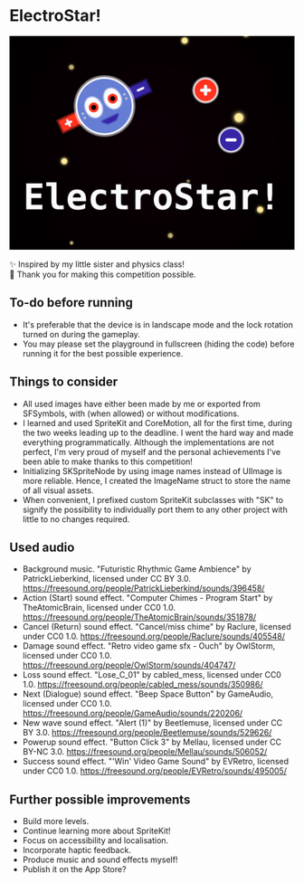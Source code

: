 # ElectroStar!

<img src="/ElectroStar!.playgroundbook/Contents/PrivateResources/Icon.png">

✨ Inspired by my little sister and physics class!  
🙏 Thank you for making this competition possible.

## To-do before running
- It's preferable that the device is in landscape mode and the lock rotation turned on during the gameplay.
- You may please set the playground in fullscreen (hiding the code) before running it for the best possible experience.

## Things to consider
- All used images have either been made by me or exported from SFSymbols, with (when allowed) or without modifications.
- I learned and used SpriteKit and CoreMotion, all for the first time, during the two weeks leading up to the deadline. I went the hard way and made everything programmatically. Although the implementations are not perfect, I'm very proud of myself and the personal achievements I've been able to make thanks to this competition!
- Initializing SKSpriteNode by using image names instead of UIImage is more reliable. Hence, I created the ImageName struct to store the name of all visual assets.
- When convenient, I prefixed custom SpriteKit subclasses with "SK" to signify the possibility to individually port them to any other project with little to no changes required.

## Used audio
- Background music.
  "Futuristic Rhythmic Game Ambience" by PatrickLieberkind, licensed under CC BY 3.0.
  https://freesound.org/people/PatrickLieberkind/sounds/396458/
- Action (Start) sound effect.
  "Computer Chimes - Program Start" by TheAtomicBrain, licensed under CC0 1.0.
  https://freesound.org/people/TheAtomicBrain/sounds/351878/
- Cancel (Return) sound effect.
  "Cancel/miss chime" by Raclure, licensed under CC0 1.0.
  https://freesound.org/people/Raclure/sounds/405548/
- Damage sound effect.
  "Retro video game sfx - Ouch" by OwlStorm, licensed under CC0 1.0.
  https://freesound.org/people/OwlStorm/sounds/404747/
- Loss sound effect.
  "Lose_C_01" by cabled_mess, licensed under CC0 1.0.
  https://freesound.org/people/cabled_mess/sounds/350986/
- Next (Dialogue) sound effect.
  "Beep Space Button" by GameAudio, licensed under CC0 1.0.
  https://freesound.org/people/GameAudio/sounds/220206/
- New wave sound effect.
  "Alert (1)" by Beetlemuse, licensed under CC BY 3.0.
  https://freesound.org/people/Beetlemuse/sounds/529626/
- Powerup sound effect.
  "Button Click 3" by Mellau, licensed under CC BY-NC 3.0.
  https://freesound.org/people/Mellau/sounds/506052/
- Success sound effect.
  "'Win' Video Game Sound" by EVRetro, licensed under CC0 1.0.
  https://freesound.org/people/EVRetro/sounds/495005/

## Further possible improvements
- Build more levels.
- Continue learning more about SpriteKit!
- Focus on accessibility and localisation.
- Incorporate haptic feedback.
- Produce music and sound effects myself!
- Publish it on the App Store?

